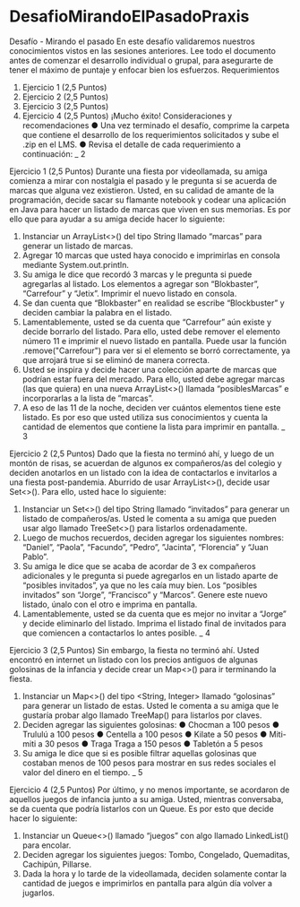 ﻿# DesafioMirandoElPasadoPraxis


Desafío - Mirando el pasado
En este desafío validaremos nuestros conocimientos vistos en las sesiones anteriores.
Lee todo el documento antes de comenzar el desarrollo individual o grupal, para asegurarte
de tener el máximo de puntaje y enfocar bien los esfuerzos.
Requerimientos
1) Ejercicio 1
(2,5 Puntos)
2) Ejercicio 2
(2,5 Puntos)
3) Ejercicio 3
(2,5 Puntos)
4) Ejercicio 4
(2,5 Puntos)
¡Mucho éxito!
Consideraciones y recomendaciones
● Una vez terminado el desafío, comprime la carpeta que contiene el desarrollo de
los requerimientos solicitados y sube el .zip en el LMS.
● Revisa el detalle de cada requerimiento a continuación:
_ 2

Ejercicio 1
(2,5 Puntos)
Durante una fiesta por videollamada, su amiga comienza a mirar con nostalgia el pasado y le
pregunta si se acuerda de marcas que alguna vez existieron. Usted, en su calidad de amante
de la programación, decide sacar su flamante notebook y codear una aplicación en Java para
hacer un listado de marcas que viven en sus memorias. Es por ello que para ayudar a su amiga
decide hacer lo siguiente:
1. Instanciar un ArrayList<>() del tipo String llamado “marcas” para generar un listado
de marcas.
2. Agregar 10 marcas que usted haya conocido e imprimirlas en consola mediante
System.out.println.
3. Su amiga le dice que recordó 3 marcas y le pregunta si puede agregarlas al listado.
Los elementos a agregar son “Blokbaster”, “Carrefour” y “Jetix”. Imprimir el nuevo
listado en consola.
4. Se dan cuenta que “Blokbaster” en realidad se escribe “Blockbuster” y deciden cambiar
la palabra en el listado.
5. Lamentablemente, usted se da cuenta que “Carrefour” aún existe y decide borrarlo del
listado. Para ello, usted debe remover el elemento número 11 e imprimir el nuevo
listado en pantalla. Puede usar la función .remove("Carrefour") para ver si el
elemento se borró correctamente, ya que arrojará true si se eliminó de manera
correcta.
6. Usted se inspira y decide hacer una colección aparte de marcas que podrían estar
fuera del mercado. Para ello, usted debe agregar marcas (las que quiera) en una nueva
ArrayList<>() llamada “posiblesMarcas” e incorporarlas a la lista de ”marcas”.
7. A eso de las 11 de la noche, deciden ver cuántos elementos tiene este listado. Es por
eso que usted utiliza sus conocimientos y cuenta la cantidad de elementos que
contiene la lista para imprimir en pantalla.
_ 3

Ejercicio 2
(2,5 Puntos)
Dado que la fiesta no terminó ahí, y luego de un montón de risas, se acuerdan de algunos ex
compañeros/as del colegio y deciden anotarlos en un listado con la idea de contactarlos e
invitarlos a una fiesta post-pandemia. Aburrido de usar ArrayList<>(), decide usar Set<>().
Para ello, usted hace lo siguiente:
1. Instanciar un Set<>() del tipo String llamado “invitados” para generar un listado de
compañeros/as. Usted le comenta a su amiga que pueden usar algo llamado
TreeSet<>() para listarlos ordenadamente.
2. Luego de muchos recuerdos, deciden agregar los siguientes nombres: “Daniel”,
“Paola”, “Facundo”, “Pedro”, ”Jacinta”, “Florencia” y “Juan Pablo”.
3. Su amiga le dice que se acaba de acordar de 3 ex compañeros adicionales y le
pregunta si puede agregarlos en un listado aparte de “posibles invitados”, ya que no
les caía muy bien. Los “posibles invitados” son “Jorge”, “Francisco” y “Marcos”. Genere
este nuevo listado, únalo con el otro e imprima en pantalla.
4. Lamentablemente, usted se da cuenta que es mejor no invitar a “Jorge” y decide
eliminarlo del listado. Imprima el listado final de invitados para que comiencen a
contactarlos lo antes posible.
_ 4

Ejercicio 3
(2,5 Puntos)
Sin embargo, la fiesta no terminó ahí. Usted encontró en internet un listado con los precios
antiguos de algunas golosinas de la infancia y decide crear un Map<>() para ir terminando la
fiesta.
1. Instanciar un Map<>() del tipo <String, Integer> llamado “golosinas” para generar un
listado de estas. Usted le comenta a su amiga que le gustaría probar algo llamado
TreeMap() para listarlos por claves.
2. Deciden agregar las siguientes golosinas:
● Chocman a 100 pesos
● Trululú a 100 pesos
● Centella a 100 pesos
● Kilate a 50 pesos
● Miti-miti a 30 pesos
● Traga Traga a 150 pesos
● Tabletón a 5 pesos
3. Su amiga le dice que si es posible filtrar aquellas golosinas que costaban menos de
100 pesos para mostrar en sus redes sociales el valor del dinero en el tiempo.
_ 5

Ejercicio 4
(2,5 Puntos)
Por último, y no menos importante, se acordaron de aquellos juegos de infancia junto a su
amiga. Usted, mientras conversaba, se da cuenta que podría listarlos con un Queue. Es por
esto que decide hacer lo siguiente:
1. Instanciar un Queue<>() llamado “juegos” con algo llamado LinkedList() para
encolar.
2. Deciden agregar los siguientes juegos: Tombo, Congelado, Quemaditas, Cachipún,
Pillarse.
3. Dada la hora y lo tarde de la videollamada, deciden solamente contar la cantidad de
juegos e imprimirlos en pantalla para algún día volver a jugarlos.
